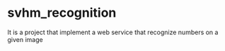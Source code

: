 # svhm_recognition
It is a project that implement a web service that recognize numbers on a given image
